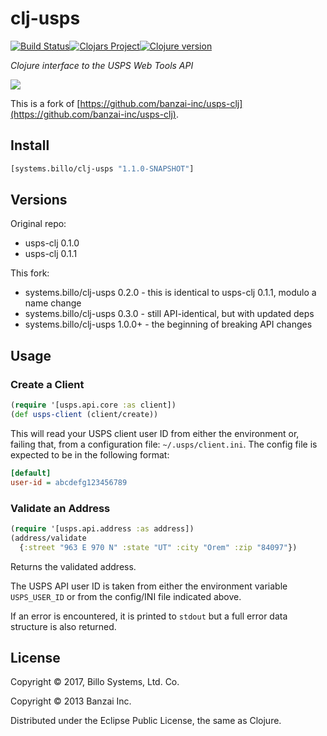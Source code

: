 # clj-usps

[![Build Status][travis-badge]][travis][![Clojars Project][clojars-badge]][clojars][![Clojure version][clojure-v]](project.clj)

*Clojure interface to the USPS Web Tools API*

[![][logo]][logo-large]

This is a fork of
[https://github.com/banzai-inc/usps-clj](https://github.com/banzai-inc/usps-clj).


## Install

``` clojure
[systems.billo/clj-usps "1.1.0-SNAPSHOT"]
```


## Versions

Original repo:
* usps-clj 0.1.0
* usps-clj 0.1.1

This fork:
* systems.billo/clj-usps 0.2.0 - this is identical to usps-clj 0.1.1,
  modulo a name change
* systems.billo/clj-usps 0.3.0 - still API-identical, but with updated deps
* systems.billo/clj-usps 1.0.0+ - the beginning of breaking API changes


## Usage

### Create a Client

```clj
(require '[usps.api.core :as client])
(def usps-client (client/create))
```

This will read your USPS client user ID from either the environment or, failing
that, from a configuration file: `~/.usps/client.ini`. The config file is
expected to be in the following format:

```ini
[default]
user-id = abcdefg123456789
```


### Validate an Address

```clj
(require '[usps.api.address :as address])
(address/validate
  {:street "963 E 970 N" :state "UT" :city "Orem" :zip "84097"})
```

Returns the validated address.

The USPS API user ID is taken from either the environment variable
`USPS_USER_ID` or from the config/INI file indicated above.

If an error is encountered, it is printed to `stdout` but a full error data
structure is also returned.


## License

Copyright © 2017, Billo Systems, Ltd. Co.

Copyright © 2013 Banzai Inc.

Distributed under the Eclipse Public License, the same as Clojure.


<!-- Named page links below: /-->

[travis]: https://travis-ci.org/billosys/clj-usps
[travis-badge]: https://travis-ci.org/billosys/clj-usps.png?branch=master
[deps]: http://jarkeeper.com/billosys/clj-usps
[deps-badge]: http://jarkeeper.com/billosys/clj-usps/status.svg
[logo]: resources/images/old-usps-logo.png
[logo-large]: resources/images/old-usps-logo-large.png
[tag-badge]: https://img.shields.io/github/tag/billosys/clj-usps.svg
[tag]: https://github.com/billosys/clj-usps/tags
[clojure-v]: https://img.shields.io/badge/clojure-1.8.0-blue.svg
[clojars]: https://clojars.org/systems.billo/clj-usps
[clojars-badge]: https://img.shields.io/clojars/v/systems.billo/clj-usps.svg
